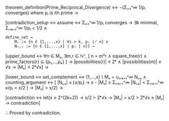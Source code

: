 theorem_definition(Prime_Reciprocal_Divergence) ↔
    ¬(Σᵢ₌₁^∞ 1/pᵢ converges) where pᵢ is ith prime →

[contradiction_setup ↔
    assume ↔ Σᵢ₌₁^∞ 1/pᵢ converges →
    ∃k minimal, Σᵢ₌ₖ₊₁^∞ 1/pᵢ < 1/2 ∧
    
    define_set ↔ 
        Mₓ := {n ∈ {1,...,x} | ∀i > k, pᵢ ∤ n} ∧
        Nᵢ,ₓ := {n ∈ {1,...,x} | pᵢ | n}] →

[upper_bound ↔
    ∀n ∈ Mₓ, ∃m,r ∈ ℕ⁺, [
        n = m²r ∧
        square_free(r) ∧
        prime_factors(r) ⊆ {p₁,...,pₖ}
    ] →
    |possibilities(r)| ≤ 2ᵏ ∧
    |possibilities(m)| ≤ √x →
    |Mₓ| ≤ 2ᵏ√x] →

[lower_bound ↔
    set_complement ↔ 
        {1,...,x} \ Mₓ = ∪ᵢ₌ₖ₊₁^∞ Nᵢ,ₓ ∧
    counting_argument ↔ [
        |Nᵢ,ₓ| ≤ ⌊x/pᵢ⌋ →
        x - |Mₓ| ≤ Σᵢ₌ₖ₊₁^∞ |Nᵢ,ₓ| < Σᵢ₌ₖ₊₁^∞ x/pᵢ < x/2
    ] →
    |Mₓ| > x/2] →

[contradiction ↔
    let(x ≥ 2^(2k+2)) →
    x/2 > 2ᵏ√x →
    |Mₓ| > x/2 > 2ᵏ√x ≥ |Mₓ| →
    contradiction]

∴ Proved by contradiction.